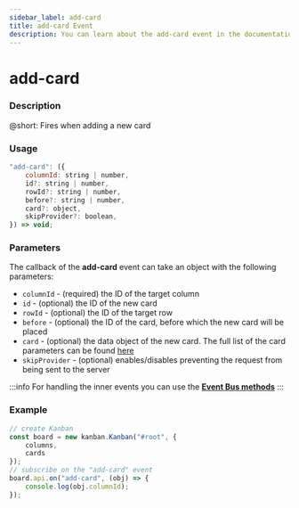 ```yaml
---
sidebar_label: add-card
title: add-card Event
description: You can learn about the add-card event in the documentation of the DHTMLX JavaScript Kanban library. Browse developer guides and API reference, try out code examples and live demos, and download a free 30-day evaluation version of DHTMLX Kanban.
---
```


# add-card

### Description

@short: Fires when adding a new card

### Usage

~~~jsx {}
"add-card": ({
	columnId: string | number,
	id?: string | number,
	rowId?: string | number,
	before?: string | number,
	card?: object,
	skipProvider?: boolean,
}) => void;
~~~

### Parameters

The callback of the **add-card** event can take an object with the following parameters:

- `columnId` - (required) the ID of the target column
- `id` - (optional) the ID of the new card
- `rowId` - (optional) the ID of the target row
- `before` - (optional) the ID of the card, before which the new card will be placed
- `card` - (optional) the data object of the new card. The full list of the card parameters can be found [here](api/config/js_kanban_cards_config.md)
- `skipProvider` - (optional) enables/disables preventing the request from being sent to the server

:::info
For handling the inner events you can use the [**Event Bus methods**](api/overview/main_overview.md/#event-bus-methods)
:::

### Example

~~~jsx {7-9}
// create Kanban
const board = new kanban.Kanban("#root", {
	columns,
	cards
});
// subscribe on the "add-card" event
board.api.on("add-card", (obj) => {
	console.log(obj.columnId);
});
~~~
